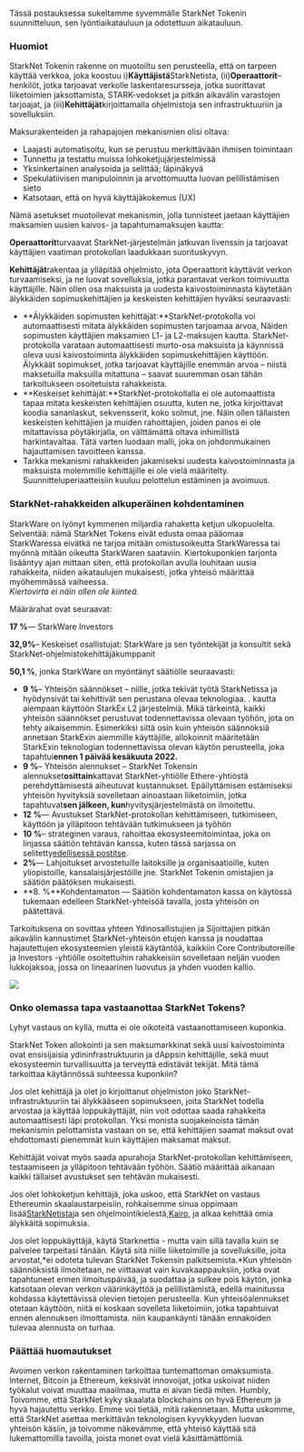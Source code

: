 Tässä postauksessa sukeltamme syvemmälle StarkNet Tokenin suunnitteluun, sen lyöntiaikatauluun ja odotettuun aikatauluun.

### Huomiot

StarkNet Tokenin rakenne on muotoiltu sen perusteella, että on tarpeen käyttää verkkoa, joka koostuu i)**Käyttäjistä**StarkNetista, (ii)**Operaattorit**– henkilöt, jotka tarjoavat verkolle laskentaresursseja, jotka suorittavat liiketoimien jaksottamista, STARK-vedokset ja pitkän aikavälin varastojen tarjoajat, ja (iii)**Kehittäjät**kirjoittamalla ohjelmistoja sen infrastruktuuriin ja sovelluksiin.

Maksurakenteiden ja rahapajojen mekanismien olisi oltava:

* Laajasti automatisoitu, kun se perustuu merkittävään ihmisen toimintaan
* Tunnettu ja testattu muissa lohkoketjujärjestelmissä
* Yksinkertainen analysoida ja selittää; läpinäkyvä
* Spekulatiivisen manipuloinnin ja arvottomuutta luovan pelillistämisen sieto
* Katsotaan, että on hyvä käyttäjäkokemus (UX)

Nämä asetukset muotoilevat mekanismin, jolla tunnisteet jaetaan käyttäjien maksamien uusien kaivos- ja tapahtumamaksujen kautta:

**Operaattorit**turvaavat StarkNet-järjestelmän jatkuvan livenssin ja tarjoavat käyttäjien vaatiman protokollan laadukkaan suorituskyvyn.

**Kehittäjät**rakentaa ja ylläpitää ohjelmisto, jota Operaattorit käyttävät verkon turvaamiseksi, ja ne luovat sovelluksia, jotka parantavat verkon toimivuutta käyttäjille. Näin ollen osa maksuista ja uudesta kaivostoiminnasta käytetään älykkäiden sopimuskehittäjien ja keskeisten kehittäjien hyväksi seuraavasti:

* **Älykkäiden sopimusten kehittäjät:**StarkNet-protokolla voi automaattisesti mitata älykkäiden sopimusten tarjoamaa arvoa, Näiden sopimusten käyttäjien maksamien L1- ja L2-maksujen kautta. StarkNet-protokolla varataan automaattisesti murto-osa maksuista ja käynnissä oleva uusi kaivostoiminta älykkäiden sopimuskehittäjien käyttöön. Älykkäät sopimukset, jotka tarjoavat käyttäjille enemmän arvoa – niistä maksetuilla maksuilla mitattuna – saavat suuremman osan tähän tarkoitukseen osoitetuista rahakkeista.
* **Keskeiset kehittäjät:**StarkNet-protokollalla ei ole automaattista tapaa mitata keskeisten kehittäjien osuutta, kuten ne, jotka kirjoittavat koodia sananlaskut, sekvensserit, koko solmut, jne. Näin ollen tällaisten keskeisten kehittäjien ja muiden rahoittajien, joiden panos ei ole mitattavissa pöytäkirjalla, on välttämättä oltava inhimillistä harkintavaltaa. Tätä varten luodaan malli, joka on johdonmukainen hajauttamisen tavoitteen kanssa.
* Tarkka mekanismi rahakkeiden jakamiseksi uudesta kaivostoiminnasta ja maksuista molemmille kehittäjille ei ole vielä määritelty. Suunnitteluperiaatteisiin kuuluu pelottelun estäminen ja avoimuus.

### StarkNet-rahakkeiden alkuperäinen kohdentaminen

StarkWare on lyönyt kymmenen miljardia rahaketta ketjun ulkopuolelta. Selventää: nämä StarkNet Tokens eivät edusta omaa pääomaa StarkWaressa eivätkä ne tarjoa mitään omistusoikeutta StarkWaressa tai myönnä mitään oikeutta StarkWaren saataviin. Kiertokuponkien tarjonta lisääntyy ajan mittaan siten, että protokollan avulla louhitaan uusia rahakkeita, niiden aikataulujen mukaisesti, jotka yhteisö määrittää myöhemmässä vaiheessa.\
*Kiertovirta ei näin ollen ole kiinteä.*

Määrärahat ovat seuraavat:

**17 %**— StarkWare Investors

**32,9%**– Keskeiset osallistujat: StarkWare ja sen työntekijät ja konsultit sekä StarkNet-ohjelmistokehittäjäkumppanit

**50,1 %**, jonka StarkWare on myöntänyt säätiölle seuraavasti:

* **9 %**– Yhteisön säännökset – niille, jotka tekivät työtä StarkNetissa ja hyödynsivät tai kehittivät sen perustana olevaa teknologiaa. . kautta aiempaan käyttöön StarkEx L2 järjestelmiä. Mikä tärkeintä, kaikki yhteisön säännökset perustuvat todennettavissa olevaan työhön, jota on tehty aikaisemmin. Esimerkiksi siltä osin kuin yhteisön säännöksiä annetaan StarkExin aiemmille käyttäjille, allokoinnit määritetään StarkExin teknologian todennettavissa olevan käytön perusteella, joka tapahtui**ennen 1 päivää kesäkuuta 2022.**
* **9 %**– Yhteisön alennukset – StarkNet Tokensin alennukset**osittain**kattavat StarkNet-yhtiölle Ethere-yhtiöstä perehdyttämisestä aiheutuvat kustannukset. Epäilyttämisen estämiseksi yhteisön hyvityksiä sovelletaan ainoastaan liiketoimiin, jotka tapahtuvat**sen jälkeen, kun**hyvitysjärjestelmästä on ilmoitettu.
* **12 %**— Avustukset StarkNet-protokollan kehittämiseen, tutkimiseen, käyttöön ja ylläpitoon tehtävään tutkimukseen ja työhön
* **10 %**– strateginen varaus, rahoittaa ekosysteemitoimintaa, joka on linjassa säätiön tehtävän kanssa, kuten tässä sarjassa on selitetty[edellisessä postitse](https://medium.com/@starkware/part-2-a-decentralization-and-governance-proposal-for-starknet-23e335645778).
* **2%**— Lahjoitukset arvostetuille laitoksille ja organisaatioille, kuten yliopistoille, kansalaisjärjestöille jne. StarkNet Tokenin omistajien ja säätiön päätöksen mukaisesti.
* **8. %**Kohdentamaton — Säätiön kohdentamaton kassa on käytössä tukemaan edelleen StarkNet-yhteisöä tavalla, josta yhteisön on päätettävä.

Tarkoituksena on sovittaa yhteen Ydinosallistujien ja Sijoittajien pitkän aikavälin kannustimet StarkNet-yhteisön etujen kanssa ja noudattaa hajautettujen ekosysteemien yleistä käytäntöä, kaikkiin Core Contributoreille ja Investors -yhtiölle osoitettuihin rahakkeisiin sovelletaan neljän vuoden lukkojaksoa, jossa on lineaarinen luovutus ja yhden vuoden kallio.

![](/assets/1_qcosthgskfd-q6bn3yzghq-1.png)

### Onko olemassa tapa vastaanottaa StarkNet Tokens?

Lyhyt vastaus on kyllä, mutta ei ole oikoteitä vastaanottamiseen kuponkia.

StarkNet Token allokointi ja sen maksumarkkinat sekä uusi kaivostoiminta ovat ensisijaisia ydininfrastruktuurin ja dAppsin kehittäjille, sekä muut ekosysteemin turvallisuutta ja terveyttä edistävät tekijät. Mitä tämä tarkoittaa käytännössä suhteessa kuponkiin?

Jos olet kehittäjä ja olet jo kirjoittanut ohjelmiston joko StarkNet-infrastruktuuriin tai älykkääseen sopimukseen, joita StarkNet todella arvostaa ja käyttää loppukäyttäjät, niin voit odottaa saada rahakkeita automaattisesti läpi protokollan. Yksi monista suojakeinoista tämän mekanismin pelottamista vastaan on se, että kehittäjien saamat maksut ovat ehdottomasti pienemmät kuin käyttäjien maksamat maksut.

Kehittäjät voivat myös saada apurahoja StarkNet-protokollan kehittämiseen, testaamiseen ja ylläpitoon tehtävään työhön. Säätiö määrittää aikanaan kaikki tällaiset avustukset sen tehtävän mukaisesti.

Jos olet lohkoketjun kehittäjä, joka uskoo, että StarkNet on vastaus Ethereumin skaalaustarpeisiin, rohkaisemme sinua oppimaan lisää[StarkNetista](https://starknet.io/)ja sen ohjelmointikielestä,[Kairo](https://www.cairo-lang.org/), ja alkaa kehittää omia älykkäitä sopimuksia.

Jos olet loppukäyttäjä, käytä Starknettia - mutta vain sillä tavalla kuin se palvelee tarpeitasi tänään. Käytä sitä niille liiketoimille ja sovelluksille, joita arvostat,*ei odoteta tulevan StarkNet Tokensin palkitsemista.*Kun yhteisön säännöksistä ilmoitetaan, ne viittaavat vain kuvakaappauksiin, jotka ovat tapahtuneet ennen ilmoituspäivää, ja suodattaa ja sulkee pois käytön, jonka katsotaan olevan verkon väärinkäyttöä ja pelillistämistä, edellä mainitussa kohdassa käytettävissä olevien tietojen perusteella. Kun yhteisöalennukset otetaan käyttöön, niitä ei koskaan sovelleta liiketoimiin, jotka tapahtuivat ennen alennuksen ilmoittamista. niin kaupankäynti tänään ennakoiden tulevaa alennusta on turhaa.

### Päättää huomautukset

Avoimen verkon rakentaminen tarkoittaa tuntemattoman omaksumista. Internet, Bitcoin ja Ethereum, keksivät innovoijat, jotka uskoivat niiden työkalut voivat muuttaa maailmaa, mutta ei aivan tiedä miten. Humbly, Toivomme, että StarkNet kyky skaalata blockchains on hyvä Ethereum ja hyvä hajautettu verkko. Emme voi tietää, mitä rakennetaan. Mutta uskomme, että StarkNet asettaa merkittävän teknologisen kyvykkyyden luovan yhteisön käsiin, ja toivomme näkevämme, että yhteisö käyttää sitä lukemattomilla tavoilla, joista monet ovat vielä käsittämättömiä.
